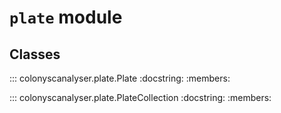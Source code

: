 # `plate` module

## Classes

::: colonyscanalyser.plate.Plate
    :docstring:
    :members:

::: colonyscanalyser.plate.PlateCollection
    :docstring:
    :members: